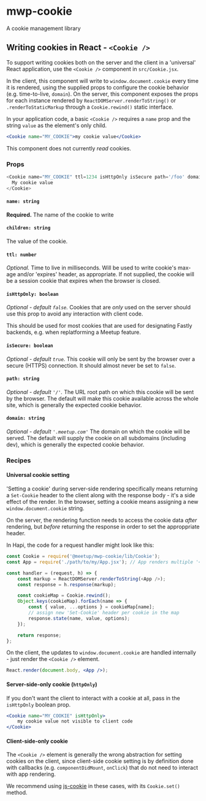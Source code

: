 # mwp-cookie

A cookie management library

## Writing cookies in React - `<Cookie />`

To support writing cookies both on the server and the client in a 'universal'
React application, use the `<Cookie />` component in `src/Cookie.jsx`.

In the client, this component will write to `window.document.cookie` every time
it is rendered, using the supplied props to configure the cookie behavior (e.g.
time-to-live, `domain`). On the server, this component exposes the props for each
instance rendered by `ReactDOMServer.renderToString()` or `.renderToStaticMarkup`
through a `Cookie.rewind()` static interface.

In your application code, a basic `<Cookie />` requires a `name` prop and the
string `value` as the element's only child.

```jsx
<Cookie name="MY_COOKIE">my cookie value</Cookie>
```

This component does not currently _read_ cookies.

### Props

```js
<Cookie name="MY_COOKIE" ttl=1234 isHttpOnly isSecure path='/foo' domain='foo.meetup.com'>
  My cookie value
</Cookie>
```

#### `name: string`

**Required.** The name of the cookie to write

#### `children: string`

The value of the cookie.

#### `ttl: number`

_Optional._ Time to live in milliseconds. Will be used to write cookie's max-age and/or
'expires' header, as appropriate. If not supplied, the cookie will be a session
cookie that expires when the browser is closed.

#### `isHttpOnly: boolean`

_Optional - default `false`._ Cookies that are _only_ used on the server should use this prop to
avoid any interaction with client code.

This should be used for most cookies that are used for designating Fastly backends,
e.g. when replatforming a Meetup feature.

#### `isSecure: boolean`

_Optional - default `true`._ This cookie will only be sent by the browser over
a secure (HTTPS) connection. It should almost never be set to `false`.

#### `path: string`

_Optional - default `'/'`._ The URL root path on which this cookie will be sent
by the browser. The default will make this cookie available across the whole site,
which is generally the expected cookie behavior.

#### `domain: string`

_Optional - default `'.meetup.com'`_ The domain on which the cookie will be served.
The default will supply the cookie on all subdomains (including dev), which is
generally the expected cookie behavior.

### Recipes

#### Universal cookie setting

'Setting a cookie' during server-side rendering specifically means returning a
`Set-Cookie` header to the client along with the response body - it's a side
effect of the render. In the browser, setting a cookie means assigning a new
`window.document.cookie` string.

On the server, the rendering function needs to access the cookie data _after_
rendering, but _before_ returning the response in order to set the approppriate
header.

In Hapi, the code for a request handler might look like this:

```js
const Cookie = require('@meetup/mwp-cookie/lib/Cookie');
const App = require('./path/to/my/App.jsx'); // App renders multiple '<Cookie />' instances

const handler = (request, h) => {
	const markup = ReactDOMServer.renderToString(<App />);
	const response = h.response(markup);

	const cookieMap = Cookie.rewind();
	Object.keys(cookieMap).forEach(name => {
		const { value, ...options } = cookieMap[name];
		// assign new 'Set-Cookie' header per cookie in the map
		response.state(name, value, options);
	});

	return response;
};
```

On the client, the updates to `window.document.cookie` are handled internally -
just render the `<Cookie />` element.

```jsx
React.render(document.body, <App />);
```

#### Server-side-only cookie (`httpOnly`)

If you don't want the client to interact with a cookie at all, pass in the
`isHttpOnly` boolean prop.

```jsx
<Cookie name="MY_COOKIE" isHttpOnly>
	my cookie value not visible to client code
</Cookie>
```

#### Client-side-only cookie

The `<Cookie />` element is generally the wrong abstraction for setting cookies
on the client, since client-side cookie setting is by definition done with
callbacks (e.g. `componentDidMount`, `onClick`) that do not need to interact
with app rendering.

We recommend using [js-cookie](https://github.com/js-cookie/js-cookie/) in these
cases, with its `Cookie.set()` method.
